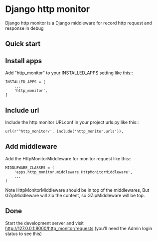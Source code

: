 # Django http monitor

Django http monitor is a Django middleware for record http request and response in debug

Quick start
-----------

## Install apps

Add "http_monitor" to your INSTALLED_APPS setting like this::

```
INSTALLED_APPS = [
    ...
    'http_monitor',
]
```

## Include url

Include the http monitor URLconf in your project urls.py like this::

```
url(r'^http_monitor/', include('http_monitor.urls')),
```

##  Add middleware
Add the HttpMonitorMiddleware for monitor request like this::

```
MIDDLEWARE_CLASSES = (
    'apps.http_monitor.middleware.HttpMonitorMiddleware',
    ...
)
```

Note HttpMonitorMiddleware should be in top of the middlewares,
But GZipMiddleware will zip the content, so GZipMiddleware will be top.


## Done

Start the development server and visit http://127.0.0.1:8000/http_monitor/requests
   (you'll need the Admin login status to see this)
